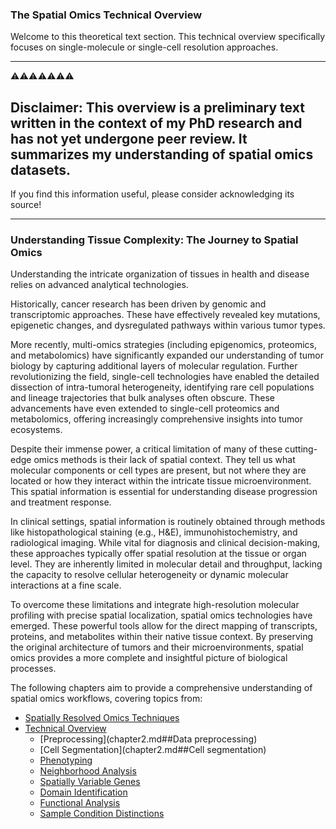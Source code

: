 ### The Spatial Omics Technical Overview
Welcome to this theoretical text section. This technical overview specifically 
focuses on single-molecule or single-cell resolution approaches.

---
⚠️⚠️⚠️⚠️⚠️⚠️⚠️

Disclaimer: This overview is a preliminary text written in the context of my PhD research and has not yet undergone peer review. 
It summarizes my understanding of spatial omics datasets.
---

If you find this information useful, please consider acknowledging its source!

---


### Understanding Tissue Complexity: The Journey to Spatial Omics

Understanding the intricate organization of tissues in health and disease relies on advanced analytical
technologies. 

Historically, cancer research has been driven by genomic and transcriptomic approaches. 
These have effectively revealed key mutations, epigenetic changes, and dysregulated pathways within
various tumor types.

More recently, multi-omics strategies (including epigenomics, proteomics, and metabolomics) have
significantly expanded our understanding of tumor biology by capturing additional layers of molecular
regulation. Further revolutionizing the field, single-cell technologies have enabled the detailed 
dissection of intra-tumoral heterogeneity, identifying rare cell populations and lineage trajectories 
that bulk analyses often obscure. These advancements have even extended to single-cell proteomics and
metabolomics, offering increasingly comprehensive insights into tumor ecosystems.

Despite their immense power, a critical limitation of many of these cutting-edge omics methods is
their lack of spatial context. They tell us what molecular components or cell types are present,
but not where they are located or how they interact within the intricate tissue microenvironment.
This spatial information is essential for understanding disease progression and treatment response.

In clinical settings, spatial information is routinely obtained through methods like histopathological
staining (e.g., H&E), immunohistochemistry, and radiological imaging. 
While vital for diagnosis and clinical decision-making, these approaches typically offer 
spatial resolution at the tissue or organ level. 
They are inherently limited in molecular detail and throughput, lacking the capacity to resolve 
cellular heterogeneity or dynamic molecular interactions at a fine scale.

To overcome these limitations and integrate high-resolution molecular profiling with precise spatial
localization, spatial omics technologies have emerged. These powerful tools allow for the direct 
mapping of transcripts, proteins, and metabolites within their native tissue context. 
By preserving the original architecture of tumors and their microenvironments, spatial 
omics provides a more complete and insightful picture of biological processes.

The following chapters aim to provide a comprehensive understanding of spatial omics workflows, 
covering topics from:

* [Spatially Resolved Omics Techniques](chapter1.md)
* [Technical Overview](chapter2.md)
    * [Preprocessing](chapter2.md##Data preprocessing)
    * [Cell Segmentation](chapter2.md##Cell segmentation)
    * [Phenotyping](technical_overview/phenotyping.md)
    * [Neighborhood Analysis](technical_overview/neighborhood_analysis.md)
    * [Spatially Variable Genes](technical_overview/spatially_variable_genes.md)
    * [Domain Identification](technical_overview/domain_identification.md)
    * [Functional Analysis](technical_overview/functional_analysis.md)
    * [Sample Condition Distinctions](technical_overview/sample_condition_distinctions.md)





